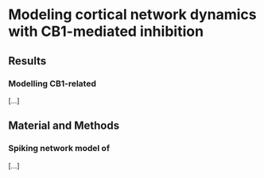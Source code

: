 # Modeling cortical network dynamics with CB1-mediated inhibition

## Results

### Modelling CB1-related

[...]

## Material and Methods

### Spiking network model of 


[...]
